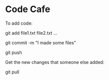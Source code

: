 # Code Cafe

To add code:

git add file1.txt file2.txt ...

git commit -m "I made some files"

git push

Get the new changes that someone else added:

git pull